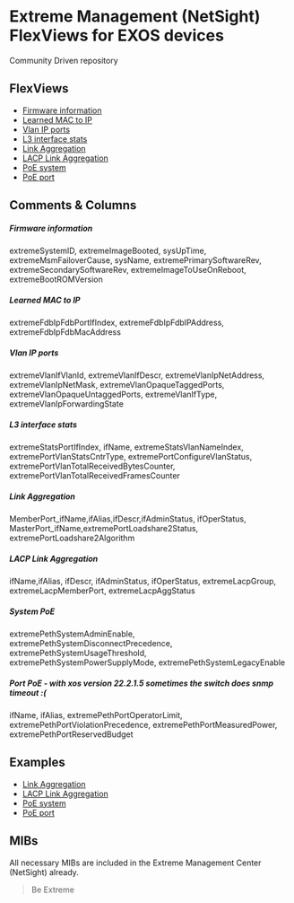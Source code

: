 # Extreme Management (NetSight) FlexViews for EXOS devices

Community Driven repository

## FlexViews
* [Firmware information](tpl/XOS_firmware_Info.tpl?raw=true)
* [Learned MAC to IP](tpl/XOS_Nodealias_MAC-IP_learned.tpl?raw=true)
* [Vlan IP ports](tpl/XOS_VLAN-IP-Port.tpl?raw=true)
* [L3 interface stats](tpl/XOS_L3interface_stats.tpl?raw=true)
* [Link Aggregation](tpl/XOS_sharing.tpl?raw=true)
* [LACP Link Aggregation](tpl/XOS_LACP-sharing.tpl?raw=true)
* [PoE system](tpl/XOS_SystemPoE.tpl?raw=true)
* [PoE port](tpl/XOS_PortPoE.tpl?raw=true)


## Comments & Columns
##### Firmware information
extremeSystemID, extremeImageBooted, sysUpTime, extremeMsmFailoverCause, sysName, extremePrimarySoftwareRev, extremeSecondarySoftwareRev, extremeImageToUseOnReboot, extremeBootROMVersion

##### Learned MAC to IP
extremeFdbIpFdbPortIfIndex, extremeFdbIpFdbIPAddress, extremeFdbIpFdbMacAddress

##### Vlan IP ports
extremeVlanIfVlanId, extremeVlanIfDescr, extremeVlanIpNetAddress, extremeVlanIpNetMask, extremeVlanOpaqueTaggedPorts, extremeVlanOpaqueUntaggedPorts, extremeVlanIfType, extremeVlanIpForwardingState

##### L3 interface stats
extremeStatsPortIfIndex, ifName, extremeStatsVlanNameIndex, extremePortVlanStatsCntrType, extremePortConfigureVlanStatus, extremePortVlanTotalReceivedBytesCounter, extremePortVlanTotalReceivedFramesCounter

##### Link Aggregation
MemberPort_ifName,ifAlias,ifDescr,ifAdminStatus, ifOperStatus, MasterPort_ifName,extremePortLoadshare2Status, extremePortLoadshare2Algorithm

##### LACP Link Aggregation
ifName,ifAlias, ifDescr, ifAdminStatus, ifOperStatus, extremeLacpGroup, extremeLacpMemberPort, extremeLacpAggStatus

##### System PoE
extremePethSystemAdminEnable, extremePethSystemDisconnectPrecedence, extremePethSystemUsageThreshold, extremePethSystemPowerSupplyMode, extremePethSystemLegacyEnable

##### Port PoE - with xos version 22.2.1.5 sometimes the switch does snmp timeout :(
ifName, ifAlias, extremePethPortOperatorLimit, extremePethPortViolationPrecedence, extremePethPortMeasuredPower, extremePethPortReservedBudget


## Examples
* [Link Aggregation](sample/XOS_sharing.png)
* [LACP Link Aggregation](sample/XOS_LACP-sharing.png)
* [PoE system](sample/XOS_SystemPoE.png)
* [PoE port](sample/XOS_PortPoE.png)

## MIBs
All necessary MIBs are included in the Extreme Management Center (NetSight) already.

>Be Extreme